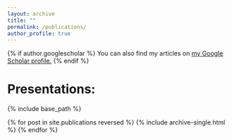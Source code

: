 ```yaml
---
layout: archive
title: ""
permalink: /publications/
author_profile: true
---
```

{% if author.googlescholar %}
  You can also find my articles on <u><a href="{{author.googlescholar}}">my Google Scholar profile</a>.</u>
{% endif %}


# Presentations:

{% include base_path %}

{% for post in site.publications reversed %}
  {% include archive-single.html %}
{% endfor %}
